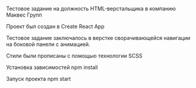 Тестовое задание на должность HTML-верстальщика в компанию Маквес Групп

Проект был создан в Create React App

Тестовое задание заключалось в верстке сворачивающейся навигации на боковой панели с анимацией.

Стили были прописаны с помощью технологии SCSS

Установка зависимостей  npm install

Запуск проекта npm start
